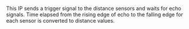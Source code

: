 This IP sends a trigger signal to the distance sensors and waits for echo signals. Time elapsed from the rising edge of echo to the falling edge for each sensor is converted to distance values.
